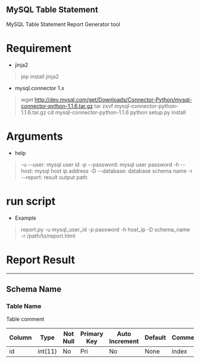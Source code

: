 MySQL Table Statement
---------------------

MySQL Table Statement Report Generator tool

# Requirement

* jinja2

> pip install jinja2

* mysql.connector 1.x

> wget http://dev.mysql.com/get/Downloads/Connector-Python/mysql-connector-python-1.1.6.tar.gz
> tar zxvf mysql-connector-python-1.1.6.tar.gz
> cd mysql-connector-python-1.1.6
> python setup.py install


# Arguments

* help

> -u --user: mysql user id
> -p --password: mysql user password
> -h --host: mysql host ip address
> -D --database: database schema name
> -r --report: result output path

# run script

* Example

> report.py -u mysql_user_id -p password -h host_ip -D schema_name -r /path/to/report.html


# Report Result
---------------

## Schema Name

### Table Name

Table comment

Column | Type    | Not Null | Primary Key | Auto Increment | Default | Comment
------ | ------- | -------- | ----------- | -------------- | ------- | -------
id     | int(11) | No       | Pri         | No             | None    | index

